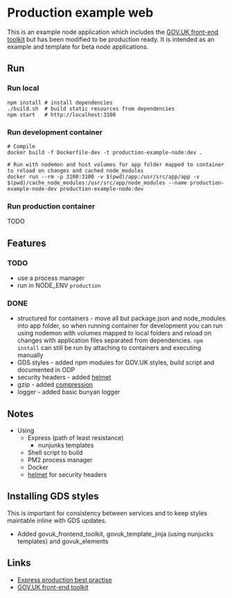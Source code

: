 # Production example web

This is an example node application which includes the [GOV.UK front-end toolkit](https://github.com/alphagov/govuk_frontend_toolkit) but has been modified to be production ready. It is intended as an example and template for beta node applications.

## Run

### Run local

```
npm install # install dependencies
./build.sh  # build static resources from dependencies
npm start   # http://localhost:3100
```

### Run development container

```
# Compile
docker build -f Dockerfile-dev -t production-example-node:dev .

# Run with nodemon and host volumes for app folder mapped to container to reload on changes and cached node_modules
docker run --rm -p 3100:3100 -v $(pwd)/app:/usr/src/app/app -v $(pwd)/cache_node_modules:/usr/src/app/node_modules --name production-example-node-dev production-example-node:dev
```

### Run production container

TODO

## Features

### TODO

* use a process manager
* run in NODE_ENV `production`

### DONE

* structured for containers - move all but package.json and node_modules into app folder, so when running container for development you can run using nodemon with volumes mapped to local folders and reload on changes with application files separated from dependencies. `npm install` can still be run by attaching to containers and executing manually
* GDS styles - added npm modules for GOV.UK styles, build script and documented in ODP
* security headers - added [helmet](https://www.npmjs.com/package/helmet)
* gzip - added [compression](https://www.npmjs.com/package/compression)
* logger - added basic bunyan logger

## Notes

* Using
  * Express (path of least resistance)
    * nunjunks templates
  * Shell script to build
  * PM2 process manager
  * Docker
  * [helmet](https://www.npmjs.com/package/helmet) for security headers



## Installing GDS styles

This is important for consistency between services and to keep styles maintable inline with GDS updates.

* Added govuk_frontend_toolkit, govuk_template_jinja (using nunjucks templates) and govuk_elements

## Links

* [Express production best practise](https://expressjs.com/en/advanced/best-practice-performance.html)
* [GOV.UK front-end toolkit](https://github.com/alphagov/govuk_frontend_toolkit)